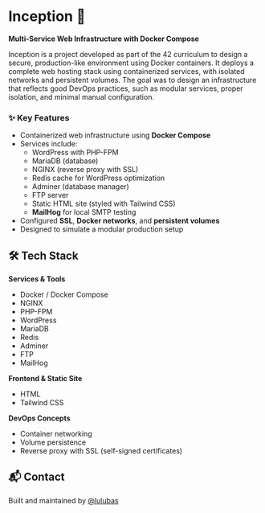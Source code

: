 # Inception 🧱  
**Multi-Service Web Infrastructure with Docker Compose**

Inception is a project developed as part of the 42 curriculum to design a secure, production-like environment using Docker containers. It deploys a complete web hosting stack using containerized services, with isolated networks and persistent volumes. The goal was to design an infrastructure that reflects good DevOps practices, such as modular services, proper isolation, and minimal manual configuration.

### ✨ Key Features

- Containerized web infrastructure using **Docker Compose**
- Services include:
  - WordPress with PHP-FPM
  - MariaDB (database)
  - NGINX (reverse proxy with SSL)
  - Redis cache for WordPress optimization
  - Adminer (database manager)
  - FTP server
  - Static HTML site (styled with Tailwind CSS)
  - **MailHog** for local SMTP testing
- Configured **SSL**, **Docker networks**, and **persistent volumes**
- Designed to simulate a modular production setup
  
## 🛠 Tech Stack

**Services & Tools**
- Docker / Docker Compose  
- NGINX  
- PHP-FPM  
- WordPress  
- MariaDB  
- Redis  
- Adminer  
- FTP  
- MailHog  

**Frontend & Static Site**
- HTML  
- Tailwind CSS

**DevOps Concepts**
- Container networking  
- Volume persistence  
- Reverse proxy with SSL (self-signed certificates)

## 📬 Contact

Built and maintained by [@lulubas](https://github.com/lulubas)
